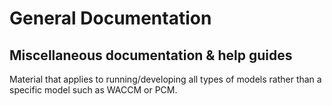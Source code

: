 # General Documentation
## Miscellaneous documentation &amp; help guides

Material that applies to running/developing all types of models rather than a specific model such as WACCM or PCM.
